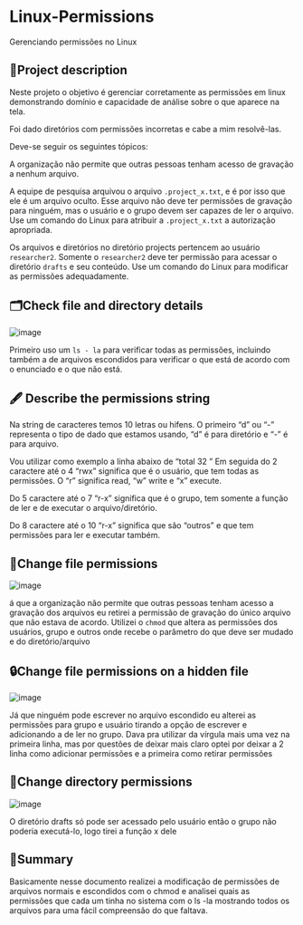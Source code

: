 # Linux-Permissions
Gerenciando permissões no Linux

<h2>📁Project description</h2>

Neste projeto o objetivo é gerenciar corretamente as permissões em linux demonstrando domínio e capacidade de análise sobre o que aparece na tela.

Foi dado diretórios com permissões incorretas e cabe a mim resolvê-las.

Deve-se seguir os seguintes tópicos:

A organização não permite que outras pessoas tenham acesso de gravação a nenhum arquivo.

A equipe de pesquisa arquivou o arquivo `.project_x.txt`, e é por isso que ele é um arquivo
oculto. Esse arquivo não deve ter permissões de gravação para ninguém, mas o usuário e o
grupo devem ser capazes de ler o arquivo. Use um comando do Linux para atribuir a
`.project_x.txt` a autorização apropriada.

Os arquivos e diretórios no diretório projects pertencem ao usuário `researcher2`. Somente o
`researcher2` deve ter permissão para acessar o diretório `drafts` e seu conteúdo. Use um
comando do Linux para modificar as permissões adequadamente.

<h2>🗂Check file and directory details </h2>

![image](https://github.com/user-attachments/assets/914d0979-4e06-402d-b39b-8bb88d329dc9)

Primeiro uso um `ls - la` para verificar todas as permissões, incluindo também a de arquivos
escondidos para verificar o que está de acordo com o enunciado e o que não está.

<h2> 🖋 Describe the permissions string </h2>

Na string de caracteres temos 10 letras ou hifens.
O primeiro “d” ou “-” representa o tipo de dado que estamos usando, “d” é para diretório e “-”
é para arquivo.

Vou utilizar como exemplo a linha abaixo de “total 32
”
Em seguida do 2 caractere até o 4 “rwx” significa que é o usuário, que tem todas as
permissões. O “r” significa read, “w” write e “x” execute.

Do 5 caractere até o 7 “r-x” significa que é o grupo, tem somente a função de ler e de executar
o arquivo/diretório.

Do 8 caractere até o 10 “r-x” significa que são “outros” e que tem permissões para ler e
executar também.

<h2>💾Change file permissions</h2>

![image](https://github.com/user-attachments/assets/a2bf808a-3be7-4ab5-a6f5-185aa0a935a6)

á que a organização não permite que outras pessoas tenham acesso a gravação dos arquivos eu retirei a permissão de gravação do único arquivo que não estava de acordo. Utilizei o `chmod` que altera as permissões dos usuários, grupo e outros onde recebe o parâmetro do que deve ser mudado e do diretório/arquivo

<h2>🔒Change file permissions on a hidden file</h2>

![image](https://github.com/user-attachments/assets/3f7eab3b-bf1e-4ac9-8ab7-6c6510885382)

Já que ninguém pode escrever no arquivo escondido eu alterei as permissões para grupo e usuário tirando a opção de escrever e adicionando a de ler no grupo. Dava pra utilizar da vírgula mais uma vez na primeira linha, mas por questões de deixar mais claro optei por deixar a 2 linha como adicionar permissões e a primeira como retirar permissões

<h2>📲Change directory permissions</h2>

![image](https://github.com/user-attachments/assets/0f96214a-d7c7-4c2d-867d-8ab5419fb972)

O diretório drafts só pode ser acessado pelo usuário então o grupo não poderia executá-lo,
logo tirei a função x dele

<h2>📕Summary</h2>

Basicamente nesse documento realizei a modificação de permissões de arquivos normais e escondidos com o chmod e analisei quais as permissões que cada um tinha no sistema com o ls -la mostrando todos os arquivos para uma fácil compreensão do que faltava.

